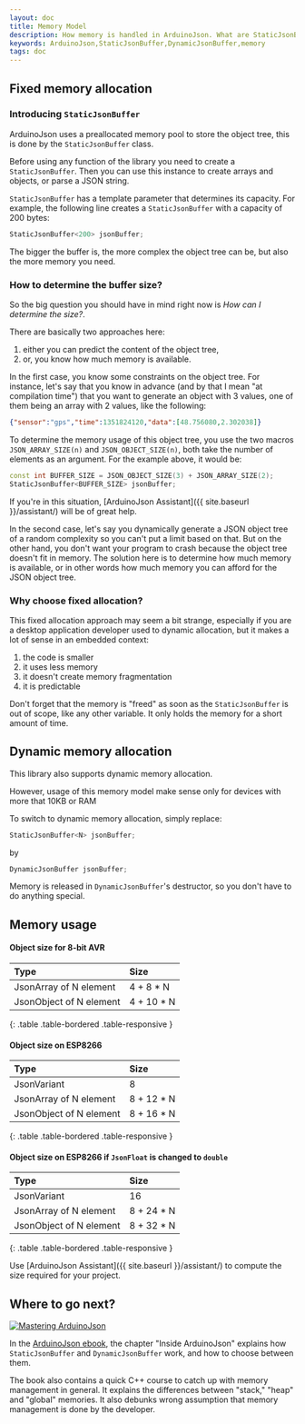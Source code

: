 ```yaml
---
layout: doc
title: Memory Model
description: How memory is handled in ArduinoJson. What are StaticJsonBuffer and DynamicJsonBuffer.
keywords: ArduinoJson,StaticJsonBuffer,DynamicJsonBuffer,memory
tags: doc
---
```


## Fixed memory allocation

### Introducing `StaticJsonBuffer`

ArduinoJson uses a preallocated memory pool to store the object tree, this is done by the `StaticJsonBuffer` class.

Before using any function of the library you need to create a `StaticJsonBuffer`. Then you can use this instance to create arrays and objects, or parse a JSON string.

`StaticJsonBuffer` has a template parameter that determines its capacity. For example, the following line creates a `StaticJsonBuffer` with a capacity of 200 bytes:

```c++
StaticJsonBuffer<200> jsonBuffer;
```

The bigger the buffer is, the more complex the object tree can be, but also the more memory you need.

### How to determine the buffer size?

So the big question you should have in mind right now is *How can I determine the size?*.

There are basically two approaches here:

1. either you can predict the content of the object tree,
2. or, you know how much memory is available.

In the first case, you know some constraints on the object tree. For instance, let's say that you know in advance (and by that I mean "at compilation time") that you want to generate an object with 3 values, one of them being an array with 2 values, like the following:

```json
{"sensor":"gps","time":1351824120,"data":[48.756080,2.302038]}
```

To determine the memory usage of this object tree, you use the two macros `JSON_ARRAY_SIZE(n)` and `JSON_OBJECT_SIZE(n)`, both take the number of elements as an argument.
For the example above, it would be:

```c++
const int BUFFER_SIZE = JSON_OBJECT_SIZE(3) + JSON_ARRAY_SIZE(2);
StaticJsonBuffer<BUFFER_SIZE> jsonBuffer;
```

If you're in this situation, [ArduinoJson Assistant]({{ site.baseurl }}/assistant/) will be of great help.

In the second case, let's say you dynamically generate a JSON object tree of a random complexity so you can't put a limit based on that. But on the other hand, you don't want your program to crash because the object tree doesn't fit in memory.
The solution here is to determine how much memory is available, or in other words how much memory you can afford for the JSON object tree.

### Why choose fixed allocation?

This fixed allocation approach may seem a bit strange, especially if you are a desktop application developer used to dynamic allocation, but it makes a lot of sense in an embedded context:

1. the code is smaller
2. it uses less memory
3. it doesn't create memory fragmentation
4. it is predictable

Don't forget that the memory is "freed" as soon as the `StaticJsonBuffer` is out of scope, like any other variable. It only holds the memory for a short amount of time.

## Dynamic memory allocation

This library also supports dynamic memory allocation.

However, usage of this memory model make sense only for devices with more that 10KB or RAM

To switch to dynamic memory allocation, simply replace:

```c++
StaticJsonBuffer<N> jsonBuffer;
```

by

```c++
DynamicJsonBuffer jsonBuffer;
```

Memory is released in `DynamicJsonBuffer`'s destructor, so you don't have to do anything special.

## Memory usage

#### Object size for 8-bit AVR

| Type                    | Size       |
|:------------------------|:-----------|
| JsonArray of N element  | 4 + 8 * N  |
| JsonObject of N element | 4 + 10 * N |
{: .table .table-bordered .table-responsive }

#### Object size on ESP8266

| Type                    | Size       |
|:------------------------|:-----------|
| JsonVariant             | 8          |
| JsonArray of N element  | 8 + 12 * N |
| JsonObject of N element | 8 + 16 * N |
{: .table .table-bordered .table-responsive }

#### Object size on ESP8266 if `JsonFloat` is changed to `double`

| Type                    | Size       |
|:------------------------|:-----------|
| JsonVariant             | 16         |
| JsonArray of N element  | 8 + 24 * N |
| JsonObject of N element | 8 + 32 * N |
{: .table .table-bordered .table-responsive }

Use [ArduinoJson Assistant]({{ site.baseurl }}/assistant/) to compute the size required for your project.

## Where to go next?

<a href="https://leanpub.com/arduinojson/"><img src="{{site.baseurl}}/images/cover200.png" class="float-right" alt="Mastering ArduinoJson"></a>

In the [ArduinoJson ebook](https://leanpub.com/arduinojson/), the chapter "Inside ArduinoJson" explains how `StaticJsonBuffer` and `DynamicJsonBuffer` work, and how to choose between them.

The book also contains a quick C++ course to catch up with memory management in general. It explains the differences between "stack," "heap" and "global" memories.
It also debunks wrong assumption that memory management is done by the developer.
